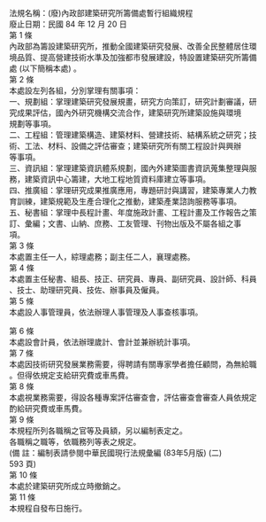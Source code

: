 法規名稱：(廢)內政部建築研究所籌備處暫行組織規程  
廢止日期：民國 84 年 12 月 20 日  
第 1 條  
內政部為籌設建築研究所，推動全國建築研究發展、改善全民整體居住環  
境品質、提高營建技術水準及加強都市發展建設，特設置建築研究所籌備  
處 (以下簡稱本處) 。  
第 2 條  
本處設左列各組，分別掌理有關事項：  
一、規劃組：掌理建築研究發展規畫，研究方向策訂，研究計劃審議，研  
究成果評估，國內外研究機構交流合作，建築研究所建築設施與環境  
規劃等事項。  
二、工程組：管理建築構造、建築材料、營建技術、結構系統之研究；技  
術、工法、材料、設備之評估審查；建築研究所有關工程設計與興辦  
等事項。  
三、資訊組：掌理建築資訊體系規劃，國內外建築圖書資訊蒐集整理與服  
務，建築資訊中心籌建，大地工程地質資料庫建立等事項。  
四、推廣組：掌理研究成果推廣應用，專題研討與講習，建築專業人力教  
育訓練，建築規範及生產合理化之推動，建築產業諮詢服務等事項。  
五、秘書組：掌理中長程計畫、年度施政計畫、工程計畫及工作報告之策  
訂、彙編；文書、山納、庶務、工友管理、刊物出版及不屬各組之事  
項。  
第 3 條  
本處置主任一人，綜理處務；副主任二人，襄理處務。  
第 4 條  
本處置主任秘書、組長、技正、研究員、專員、副研究員、設計師、科員  
、技士、助理研究員、技佐、辦事員及僱員。  
第 5 條  
本處設人事管理員，依法辦理人事管理及人事查核事項。  


第 6 條  
本處設會計員，依法辦理歲計、會計並兼辦統計事項。  
第 7 條  
本處因技術研究發展業務需要，得聘請有關專家學者擔任顧問，為無給職  
。但得依規定支給研究費或車馬費。  
第 8 條  
本處視業務需要，得設各種專案評估審查會，評估審查會審查人員依規定  
酌給研究費或車馬費。  
第 9 條  
本規程所列各職稱之官等及員額，另以編制表定之。  
各職稱之職等，依職務列等表之規定。  
(備 註：編制表請參閱中華民國現行法規彙編 (83年5月版) (二)  
593 頁)  
第 10 條  
本處於建築研究所成立時撤銷之。  
第 11 條  
本規程自發布日施行。  


